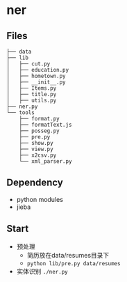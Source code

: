 # ner

## Files
```
├── data
├── lib
│   ├── cut.py
│   ├── education.py
│   ├── hometown.py
│   ├── __init__.py
│   ├── Items.py
│   ├── title.py
│   ├── utils.py
├── ner.py
└── tools
    ├── format.py
    ├── formatText.js
    ├── posseg.py
    ├── pre.py
    ├── show.py
    ├── view.py
    ├── x2csv.py
    └── xml_parser.py
```

## Dependency

- python modules
 - jieba

## Start
- 预处理
  - 简历放在data/resumes目录下
  - `python lib/pre.py data/resumes`
- 实体识别 `./ner.py`
